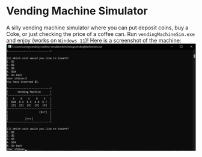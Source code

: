 # Vending Machine Simulator

A silly vending machine simulator where you can put deposit coins, buy a Coke, or just checking the price of a coffee can. Run `vendingMachineSim.exe` and enjoy (works on `Windows 11`)! Here is a screenshot of the machine:
![vending_machine](screenshot.png)
